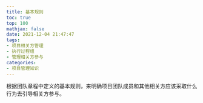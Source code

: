 ```yaml
---
title: 基本规则
toc: true
top: 100
mathjax: false
date: 2021-12-04 21:47:47
tags:
- 项目相关方管理
- 执行过程组
- 管理相关方参与
categories:
- 项目管理知识
---
```

根据团队章程中定义的基本规则，来明确项目团队成员和其他相关方应该采取什么行为去引导相关方参与。
